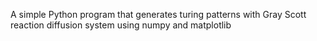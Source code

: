 A simple Python program that generates turing patterns with Gray Scott reaction diffusion system using numpy and matplotlib
